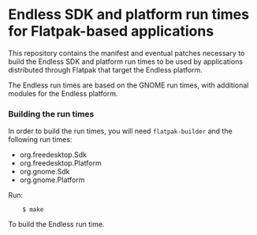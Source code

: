 # Endless SDK and platform run times for Flatpak-based applications

This repository contains the manifest and eventual patches necessary to
build the Endless SDK and platform run times to be used by applications
distributed through Flatpak that target the Endless platform.

The Endless run times are based on the GNOME run times, with additional
modules for the Endless platform.

### Building the run times

In order to build the run times, you will need `flatpak-builder` and the
following run times:

 * org.freedesktop.Sdk
 * org.freedesktop.Platform
 * org.gnome.Sdk
 * org.gnome.Platform

Run:

```
    $ make
```

To build the Endless run time.
